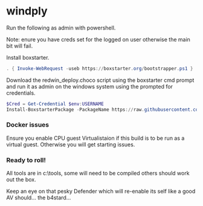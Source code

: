 # windply

Run the following as admin with powershell.

Note: enure you have creds set for the logged on user otherwise the main bit will fail. 

Install boxstarter.

```powershell
. { Invoke-WebRequest -useb https://boxstarter.org/bootstrapper.ps1 } | iex; Get-Boxstarter -Force
```

Download the redwin_deploy.choco script using the boxstarter cmd prompt and run it as admin on the windows system using the prompted for credentials. 
```powershell
$Cred = Get-Credential $env:USERNAME
Install-BoxstarterPackage -PackageName https://raw.githubusercontent.com/d-sec-net/winreddply/main/red_win_custom.choco -Credential $Cred 
```

### Docker issues
Ensure you enable CPU guest Virtualistaion if this build is to be run as a virtual guest. Otherwise you will get starting issues.
 
### Ready to roll!
All tools are in c:\tools, some will need to be compiled others should work out the box.

Keep an eye on that pesky Defender which will re-enable its self like a good AV should... the b4stard...

